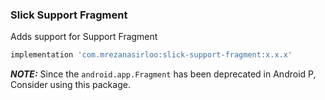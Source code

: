 ### Slick Support Fragment

Adds support for Support Fragment

```groovy
implementation 'com.mrezanasirloo:slick-support-fragment:x.x.x'
```

**_NOTE:_** Since the `android.app.Fragment` has been deprecated in Android P, Consider using this package.


